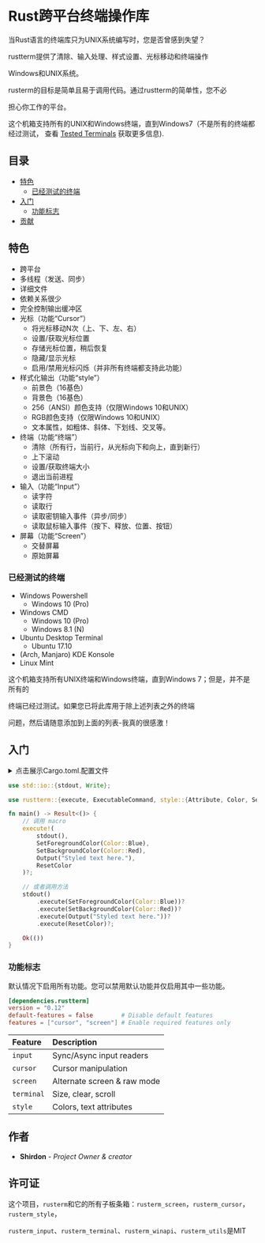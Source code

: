 # Rust跨平台终端操作库

当Rust语言的终端库只为UNIX系统编写时，您是否曾感到失望？

rustterm提供了清除、输入处理、样式设置、光标移动和终端操作

Windows和UNIX系统。

rusterm的目标是简单且易于调用代码。通过rustterm的简单性，您不必

担心你工作的平台。


这个机箱支持所有的UNIX和Windows终端，直到Windows7（不是所有的终端都经过测试， 
查看 [Tested Terminals](#tested-terminals) 获取更多信息).

## 目录 

* [特色](#特色)
    * [已经测试的终端](#已经测试的终端)
* [入门](#入门)
    * [功能标志](#功能标志)
* [贡献](#贡献)    

## 特色

- 跨平台
- 多线程（发送、同步）
- 详细文件
- 依赖关系很少
- 完全控制输出缓冲区
- 光标（功能“Cursor”） 
    - 将光标移动N次（上、下、左、右）
    - 设置/获取光标位置
    - 存储光标位置，稍后恢复
    - 隐藏/显示光标
    - 启用/禁用光标闪烁（并非所有终端都支持此功能）
- 样式化输出（功能“style”）
    - 前景色（16基色）
    - 背景色（16基色）
    - 256（ANSI）颜色支持（仅限Windows 10和UNIX）
    - RGB颜色支持（仅限Windows 10和UNIX）
    - 文本属性，如粗体、斜体、下划线、交叉等。
- 终端（功能“终端”）
    - 清除（所有行，当前行，从光标向下和向上，直到新行）
    - 上下滚动
    - 设置/获取终端大小
    - 退出当前进程
- 输入（功能“Input”）
    - 读字符
    - 读取行
    - 读取密钥输入事件（异步/同步）
    - 读取鼠标输入事件（按下、释放、位置、按钮）
- 屏幕（功能“Screen”）
    - 交替屏幕
    - 原始屏幕


### 已经测试的终端

- Windows Powershell
    - Windows 10 (Pro)
- Windows CMD
    - Windows 10 (Pro)
    - Windows 8.1 (N)
- Ubuntu Desktop Terminal
    - Ubuntu 17.10
- (Arch, Manjaro) KDE Konsole
- Linux Mint


这个机箱支持所有UNIX终端和Windows终端，直到Windows 7；但是，并不是所有的

终端已经过测试。如果您已将此库用于除上述列表之外的终端

问题，然后请随意添加到上面的列表-我真的很感激！ 

## 入门

<details>
<summary>
点击展示Cargo.toml.配置文件
</summary>

```toml
[dependencies]
rustterm = "0.13"
```

</details>
<p></p>

```rust
use std::io::{stdout, Write};

use rustterm::{execute, ExecutableCommand, style::{Attribute, Color, SetForegroundColor, SetBackgroundColor, ResetColor}, Output, Result};

fn main() -> Result<()> {
    // 调用 macro
    execute!(
        stdout(),
        SetForegroundColor(Color::Blue),
        SetBackgroundColor(Color::Red),
        Output("Styled text here."),
        ResetColor
    )?;

    // 或者调用方法
    stdout()
        .execute(SetForegroundColor(Color::Blue))?
        .execute(SetBackgroundColor(Color::Red))?
        .execute(Output("Styled text here."))?
        .execute(ResetColor)?;

    Ok(())
}
```

### 功能标志

默认情况下启用所有功能。您可以禁用默认功能并仅启用其中一些功能。

```toml
[dependencies.rustterm]
version = "0.12"
default-features = false        # Disable default features
features = ["cursor", "screen"] # Enable required features only
```

| Feature | Description |
| :-- | :-- |
| `input` | Sync/Async input readers |
| `cursor` | Cursor manipulation |
| `screen` | Alternate screen & raw mode |
| `terminal` | Size, clear, scroll |
| `style` | Colors, text attributes |


## 作者

* **Shirdon** - *Project Owner & creator*

## 许可证

这个项目，`rusterm`和它的所有子板条箱：`rusterm_screen`，`rusterm_cursor`，`rusterm_style`，

`rusterm_input`、`rusterm_terminal`、`rusterm_winapi`、`rusterm_utils`是MIT

